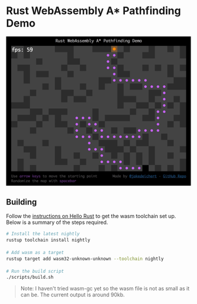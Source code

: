 # Rust WebAssembly A* Pathfinding Demo


![demo gif](dist/demo.gif)


## Building

Follow the [instructions on Hello Rust](https://www.hellorust.com/setup/wasm-target/) to get the wasm toolchain set up. Below is a summary of the steps required.

~~~sh
# Install the latest nightly
rustup toolchain install nightly

# Add wasm as a target
rustup target add wasm32-unknown-unknown --toolchain nightly

# Run the build script
./scripts/build.sh
~~~

> Note: I haven't tried wasm-gc yet so the wasm file is not as small as it can be. The current output is around 90kb.
